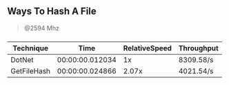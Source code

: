 
Ways To Hash A File
-------------------
> @2594 Mhz


### 


|Technique  |Time           |RelativeSpeed|Throughput|
|-----------|---------------|-------------|----------|
|DotNet     |00:00:00.012034|1x           |8309.58/s |
|GetFileHash|00:00:00.024866|2.07x        |4021.54/s |




